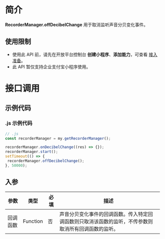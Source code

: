 ﻿# 简介

**RecorderManager.offDecibelChange** 用于取消监听声音分贝变化事件。

## 使用限制

- 使用此 API 前，请先在开放平台控制台 **创建小程序**、**添加能力**，可查看 [接入准备](https://opendocs.alipay.com/mini/02pj5u)。
- 此 API 暂仅支持企业支付宝小程序使用。

# 接口调用

## 示例代码

### .js 示例代码
```javascript
// .js
const recorderManager = my.getRecorderManager();

recorderManager.onDecibelChange((res) => {});
recorderManager.start();
setTimeout(() => {
 recorderManager.offDecibelChange();
}, 50000);
```

## 入参
| **参数** | **类型** | **必填** | **描述** |
| --- | --- | --- | --- |
| 回调函数 | Function | 否 | 声音分贝变化事件的回调函数。传入特定回调函数则只取消该函数的监听，不传参数则取消所有回调函数的监听。 |

